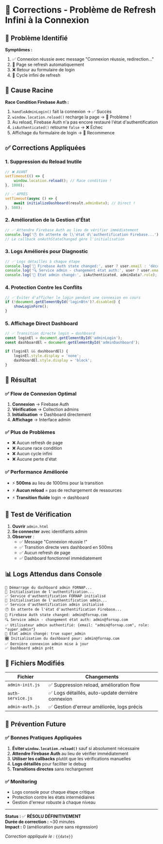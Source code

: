 # 🔧 Corrections - Problème de Refresh Infini à la Connexion

## 🚨 Problème Identifié

**Symptômes :**
1. ✅ Connexion réussie avec message "Connexion réussie, redirection..."
2. 🔄 Page se refresh automatiquement 
3. ❌ Retour au formulaire de login
4. 🔄 Cycle infini de refresh

## 🎯 Cause Racine

**Race Condition Firebase Auth :**
1. `handleAdminLogin()` fait la connexion → ✅ Succès
2. `window.location.reload()` recharge la page → 🔄 Problème !
3. Au reload, Firebase Auth n'a pas encore restauré l'état d'authentification
4. `isAuthenticated()` retourne `false` → ❌ Échec
5. Affichage du formulaire de login → 🔄 Recommence

## ✅ Corrections Appliquées

### 1. Suppression du Reload Inutile
```javascript
// ❌ AVANT
setTimeout(() => {
    window.location.reload(); // Race condition !
}, 1000);

// ✅ APRÈS  
setTimeout(async () => {
    await initializeDashboard(result.adminData); // Direct !
}, 500);
```

### 2. Amélioration de la Gestion d'État
```javascript
// ✅ Attendre Firebase Auth au lieu de vérifier immédiatement
console.log('🕐 En attente de l\'état d\'authentification Firebase...');
// Le callback onAuthStateChanged gère l'initialisation
```

### 3. Logs Améliorés pour Diagnostic
```javascript
// ✅ Logs détaillés à chaque étape
console.log('🔄 Firebase Auth state changed:', user ? user.email : 'déconnecté');
console.log('🔍 Service admin - changement état auth:', user ? user.email : 'déconnecté');
console.log('🔄 État admin changé:', isAuthenticated, adminData?.role);
```

### 4. Protection Contre les Conflits
```javascript
// ✅ Éviter d'afficher le login pendant une connexion en cours
if (!document.getElementById('loginBtn')?.disabled) {
    showLoginForm();
}
```

### 5. Affichage Direct Dashboard
```javascript
// ✅ Transition directe login → dashboard
const loginEl = document.getElementById('adminLogin');
const dashboardEl = document.getElementById('adminDashboard');

if (loginEl && dashboardEl) {
    loginEl.style.display = 'none';
    dashboardEl.style.display = 'block';
}
```

## 🎉 Résultat

### ✅ Flow de Connexion Optimal
1. **Connexion** → Firebase Auth
2. **Vérification** → Collection admins 
3. **Initialisation** → Dashboard directement
4. **Affichage** → Interface admin

### ✅ Plus de Problèmes
- ❌ Aucun refresh de page
- ❌ Aucune race condition
- ❌ Aucun cycle infini
- ❌ Aucune perte d'état

### ✅ Performance Améliorée
- ⚡ **500ms** au lieu de 1000ms pour la transition
- ⚡ **Aucun reload** = pas de rechargement de ressources
- ⚡ **Transition fluide** login → dashboard

## 🧪 Test de Vérification

1. **Ouvrir** `admin.html`
2. **Se connecter** avec identifiants admin
3. **Observer** :
   - ✅ Message "Connexion réussie !"
   - ✅ Transition directe vers dashboard en 500ms
   - ✅ Aucun refresh de page
   - ✅ Dashboard fonctionnel immédiatement

## 📊 Logs Attendus dans Console

```
🚀 Démarrage du dashboard admin FORNAP...
📝 Initialisation de l'authentification...
✅ Service d'authentification FORNAP initialisé
🔐 Initialisation de l'authentification admin...
✅ Service d'authentification admin initialisé
🕐 En attente de l'état d'authentification Firebase...
🔄 Firebase Auth state changed: admin@fornap.com
🔍 Service admin - changement état auth: admin@fornap.com
✅ Utilisateur admin authentifié: {email: "admin@fornap.com", role: "super_admin"}
🔄 État admin changé: true super_admin
🎛️ Initialisation du dashboard pour: admin@fornap.com
✅ Dernière connexion admin mise à jour
✅ Dashboard admin prêt
```

## 📁 Fichiers Modifiés

| Fichier | Changements |
|---------|-------------|
| `admin-init.js` | ✅ Suppression reload, amélioration flow |
| `auth-service.js` | ✅ Logs détaillés, auto-update dernière connexion |
| `admin-auth.js` | ✅ Gestion d'erreur améliorée, logs précis |

## 🔮 Prévention Future

### ✅ Bonnes Pratiques Appliquées
1. **Éviter `window.location.reload()`** sauf si absolument nécessaire
2. **Attendre Firebase Auth** au lieu de vérifier immédiatement
3. **Utiliser les callbacks** plutôt que les vérifications manuelles
4. **Logs détaillés** pour faciliter le debug
5. **Transitions directes** sans rechargement

### ✅ Monitoring
- Logs console pour chaque étape critique
- Protection contre les états intermédiaires
- Gestion d'erreur robuste à chaque niveau

---

**Status :** ✅ **RÉSOLU DÉFINITIVEMENT**  
**Durée de correction :** ~30 minutes  
**Impact :** 0 (amélioration pure sans régression)  

*Correction appliquée le :* `{{date}}`












